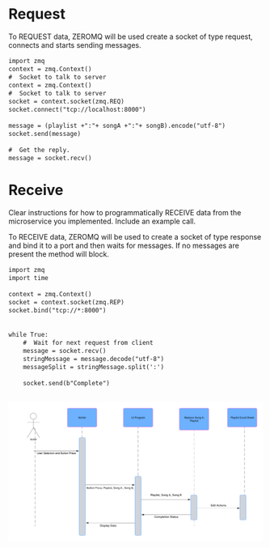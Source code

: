# Request
To REQUEST data, ZEROMQ will be used create a socket of type request, connects and starts sending messages.

```
import zmq
context = zmq.Context()
#  Socket to talk to server
context = zmq.Context()
#  Socket to talk to server
socket = context.socket(zmq.REQ)
socket.connect("tcp://localhost:8000")

message = (playlist +":"+ songA +":"+ songB).encode("utf-8")
socket.send(message)

#  Get the reply.
message = socket.recv()
```
# Receive

Clear instructions for how to programmatically RECEIVE data from the microservice you implemented. Include an example call.

To RECEIVE data, ZEROMQ will be used to create a socket of type response and bind it to a port and then waits for messages.
If no messages are present the method will block.
```
import zmq
import time

context = zmq.Context()
socket = context.socket(zmq.REP)
socket.bind("tcp://*:8000")


while True:
    #  Wait for next request from client
    message = socket.recv()
    stringMessage = message.decode("utf-8")
    messageSplit = stringMessage.split(':')

    socket.send(b"Complete")


```
![UML sequence diagram showing how requesting and receiving data works](/Sequence_Diagram.png)
